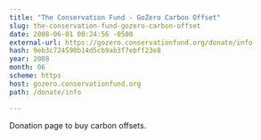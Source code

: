 ```yaml
---
title: "The Conservation Fund - GoZero Carbon Offset"
slug: the-conservation-fund-gozero-carbon-offset
date: 2008-06-01 00:24:56 -0500
external-url: https://gozero.conservationfund.org/donate/info
hash: 9eb3c724590b14d5cb9ab3f7ebff23e8
year: 2008
month: 06
scheme: https
host: gozero.conservationfund.org
path: /donate/info

---
```


Donation page to buy carbon offsets.
